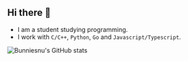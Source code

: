 ## Hi there 👋

* I am a student studying programming.
* I work with ```C/C++```, ```Python```, ```Go``` and ```Javascript/Typescript```.

![Bunniesnu's GitHub stats](https://github-readme-stats.vercel.app/api?username=bunniesnu)
